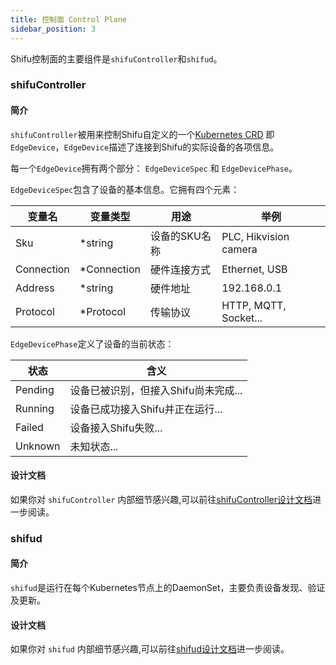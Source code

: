 ```yaml
---
title: 控制面 Control Plane
sidebar_position: 3
---
```


Shifu控制面的主要组件是`shifuController`和`shifud`。

### shifuController
#### 简介
`shifuController`被用来控制Shifu自定义的一个[Kubernetes CRD](https://kubernetes.io/docs/tasks/extend-kubernetes/custom-resources/custom-resource-definitions/) 即`EdgeDevice`，`EdgeDevice`描述了连接到Shifu的实际设备的各项信息。

每一个`EdgeDevice`拥有两个部分：
`EdgeDeviceSpec` 和 `EdgeDevicePhase`。

`EdgeDeviceSpec`包含了设备的基本信息。它拥有四个元素：

| 变量名 | 变量类型 | 用途 | 举例 |
|--|--|--|--|
|	Sku | \*string | 设备的SKU名称 | PLC, Hikvision camera |
|	Connection | \*Connection | 硬件连接方式 |Ethernet, USB|
| Address | \*string | 硬件地址 | 192.168.0.1 |
|	Protocol | \*Protocol | 传输协议 |HTTP, MQTT, Socket...|

`EdgeDevicePhase`定义了设备的当前状态：

| 状态 | 含义 |
|--|--|
| Pending | 设备已被识别，但接入Shifu尚未完成... |
| Running | 设备已成功接入Shifu并正在运行... |
| Failed | 设备接入Shifu失败... |
| Unknown | 未知状态... |

#### 设计文档
如果你对 `shifuController` 内部细节感兴趣,可以前往[shifuController设计文档](https://github.com/Edgenesis/shifu/blob/main/docs/design/design-shifuController-zh.md)进一步阅读。

### shifud
#### 简介
`shifud`是运行在每个Kubernetes节点上的DaemonSet，主要负责设备发现、验证及更新。

#### 设计文档
如果你对 `shifud` 内部细节感兴趣,可以前往[shifud设计文档](https://github.com/Edgenesis/shifu/blob/main/docs/design/design-shifud-zh.md)进一步阅读。
